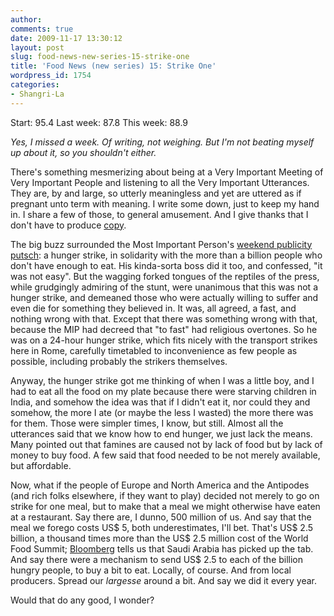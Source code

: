 ```yaml
---
author:
comments: true
date: 2009-11-17 13:30:12
layout: post
slug: food-news-new-series-15-strike-one
title: 'Food News (new series) 15: Strike One'
wordpress_id: 1754
categories:
- Shangri-La
---
```


Start: 95.4 Last week: 87.8 This week: 88.9

_Yes, I missed a week. Of writing, not weighing. But I'm not beating myself up about it, so you shouldn't either._

There's something mesmerizing about being at a Very Important Meeting of Very Important People and listening to all the Very Important Utterances. They are, by and large, so utterly meaningless and yet are uttered as if pregnant unto term with meaning. I write some down, just to keep my hand in. I share a few of those, to general amusement. And I give thanks that I don't have to produce [copy](http://www.voanews.com/english/2009-11-16-voa16.cfm).

The big buzz surrounded the Most Important Person's [weekend publicity putsch](http://news.xinhuanet.com/english/2009-11/15/content_12458147.htm): a hunger strike, in solidarity with the more than a billion people who don't have enough to eat. His kinda-sorta boss did it too, and confessed, "it was not easy". But the wagging forked tongues of the reptiles of the press, while grudgingly admiring of the stunt, were unanimous that this was not a hunger strike, and demeaned those who were actually willing to suffer and even die for something they believed in. It was, all agreed, a fast, and nothing wrong with that. Except that there was something wrong with that, because the MIP had decreed that "to fast" had religious overtones. So he was on a 24-hour hunger strike, which fits nicely with the transport strikes here in Rome, carefully timetabled to inconvenience as few people as possible, including probably the strikers themselves.

Anyway, the hunger strike got me thinking of when I was a little boy, and I had to eat all the food on my plate because there were starving children in India, and somehow the idea was that if I didn't eat it, nor could they and somehow, the more I ate (or maybe the less I wasted) the more there was for them. Those were simpler times, I know, but still. Almost all the utterances said that we know how to end hunger, we just lack the means. Many pointed out that famines are caused not by lack of food but by lack of money to buy food. A few said that food needed to be not merely available, but affordable.

Now, what if the people of Europe and North America and the Antipodes (and rich folks elsewhere, if they want to play) decided not merely to go on strike for one meal, but to make that a meal we might otherwise have eaten at a restaurant. Say there are, I dunno, 500 million of us. And say that the meal we forego costs US$ 5, both underestimates, I'll bet. That's US$ 2.5 billion, a thousand times more than the US$ 2.5 million cost of the World Food Summit; [Bloomberg](http://www.bloomberg.com/apps/news?pid=20601087&sid=aZoaJDvtuj.0) tells us that Saudi Arabia has picked up the tab. And say there were a mechanism to send US$ 2.5 to each of the billion hungry people, to buy a bit to eat. Locally, of course. And from local producers. Spread our _largesse_ around a bit. And say we did it every year.

Would that do any good, I wonder?
